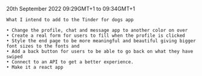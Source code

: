 20th September 2022
09:29GMT+1 to 09:34GMT+1

	What I intend to add to the Tinder for dogs app

	• Change the profile, chat and message app to another color on over
	• Create a real form for users to fill when the profile is clicked 
	• Style the end page to be more meaningful and beautiful giving bigger font sizes to the fonts and 
	• Add a back button for users to be able to go back on what they have swiped 
	• Connect to an API to get a better experience. 
	• Make it a react app
